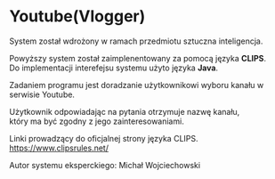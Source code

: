 # Youtube(Vlogger)

System został wdrożony w ramach przedmiotu sztuczna inteligencja.

Powyższy system został zaimplenentowany za pomocą języka **CLIPS**.
</br>
Do implementacji interefejsu systemu użyto języka **Java**.

Zadaniem programu jest doradzanie użytkownikowi
wyboru kanału w serwisie Youtube.

Użytkownik odpowiadając na pytania
otrzymuje nazwę kanału,
</br>który ma być zgodny z jego zainteresowaniami.

Linki prowadzący do oficjalnej strony języka CLIPS.
https://www.clipsrules.net/

Autor systemu eksperckiego:
Michał Wojciechowski
